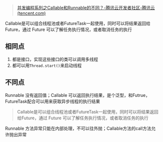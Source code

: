 > [并发编程系列之Callable和Runnable的不同？-腾讯云开发者社区-腾讯云 (tencent.com)](https://cloud.tencent.com/developer/article/1874901)

Callable是可以组合线程池或者FutureTask一起使用，同时可以将结果返回给Future，通过 Future 可以了解任务执行情况，或者取消任务的执行
## 相同点
1. 都是接口，实现这些接口的类可以调用多线程
2. 都可以用`Thread.start()`来启动线程
## 不同点
Runnable 没有返回值；Callable 可以返回执行结果，是个泛型，和Futrue，FutureTask配合可以用来获取异步线程的执行结果

>Callable是可以组合线程池或者FutureTask一起使用，同时可以将结果返回给Future，通过 Future 可以了解任务执行情况，或者取消任务的执行

Runnable 方法异常只能在内部处理，不可以往外抛；Callable方法的call方法允许抛出异常

